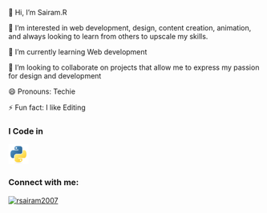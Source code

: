 👋 Hi, I’m Sairam.R

👀 I’m interested in web development, design, content creation, animation, and always looking to learn from others to upscale my skills.

🌱 I’m currently learning Web development 

💞️ I’m looking to collaborate on projects that allow me to express my passion for design and development

😄 Pronouns: Techie

⚡ Fun fact: I like Editing 

<h3>I Code in</h3
<p align="left"> <a href="https://www.python.org" target="_blank" rel="noreferrer"> <img src="https://raw.githubusercontent.com/devicons/devicon/master/icons/python/python-original.svg" alt="python" width="40" height="40"/> </a> </p>


<h3 align="left">Connect with me:</h3>
<p align="left">
<a href="https://www.hackerrank.com/rsairam2007"  target=”_blank”  > <img align="center" src="https://raw.githubusercontent.com/rahuldkjain/github-profile-readme-generator/master/src/images/icons/Social/hackerrank.svg" alt="rsairam2007" height="100" width="75" /></a>
</p>

<!---
Sairam-Radhakrishnan/Sairam-Radhakrishnan is a ✨ special ✨ repository because its `README.md` (this file) appears on your GitHub profile.
You can click the Preview link to take a look at your changes.
--->
